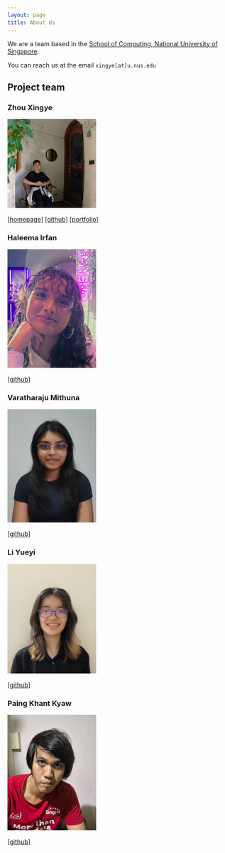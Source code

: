 ```yaml
---
layout: page
title: About Us
---
```


We are a team based in the [School of Computing, National University of Singapore](https://www.comp.nus.edu.sg).

You can reach us at the email `xingye[at]u.nus.edu`

## Project team

### Zhou Xingye

<img src="images/zhou-colla.png" width="200px">

[[homepage](https://66f99fbb84cc0e45d28ec44b--teal-baklava-6bd705.netlify.app/)]
[[github](https://github.com/zhou-colla)]
[[portfolio](team/zhouxingye.md)]

### Haleema Irfan

<img src="images/haleemairfan.png" width="200px">

[[github](http://github.com/yyueyii)]


### Varatharaju Mithuna

<img src="images/miuna9890.png" width="200px">

[[github](http://github.com/miuna9890)]

### Li Yueyi

<img src="images/yyueyii.png" width="200px">

[[github](http://github.com/yyueyii)]


### Paing Khant Kyaw

<img src="images/minkhanteain.png" width="200px">

[[github](http://github.com/minkhanteain)]

